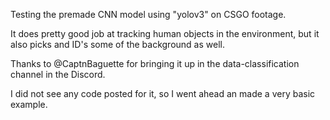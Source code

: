 Testing the premade CNN model using "yolov3" on CSGO footage.

It does pretty good job at tracking human objects in the environment, but it also picks and ID's some of the background as well.

Thanks to @CaptnBaguette for bringing it up in the data-classification channel in the Discord.

I did not see any code posted for it, so I went ahead an made a very basic example.
